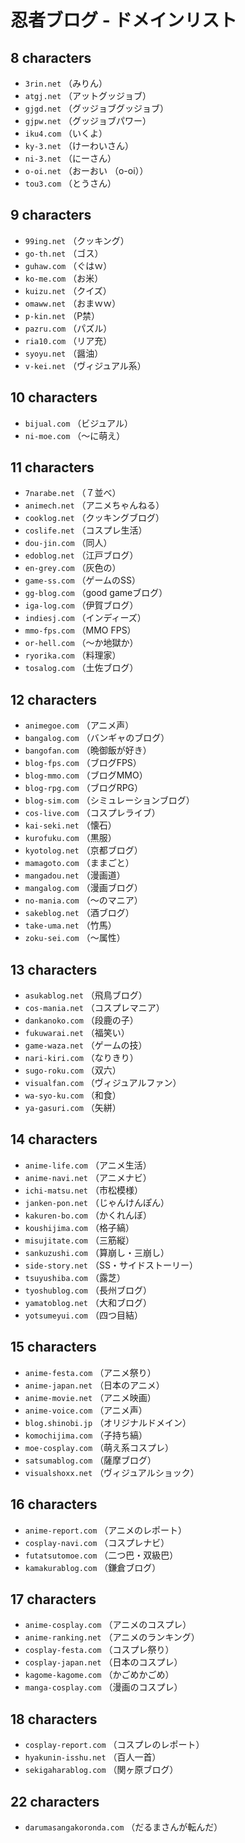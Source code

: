 # 忍者ブログ - ドメインリスト
## 8 characters

- `3rin.net` （みりん）
- `atgj.net` （アットグッジョブ）
- `gjgd.net` （グッジョブグッジョブ）
- `gjpw.net` （グッジョブパワー）
- `iku4.com` （いくよ）
- `ky-3.net` （けーわいさん）
- `ni-3.net` （にーさん）
- `o-oi.net` （おーおい （o-oi））
- `tou3.com` （とうさん）

## 9 characters

- `99ing.net` （クッキング）
- `go-th.net` （ゴス）
- `guhaw.com` （ぐはｗ）
- `ko-me.com` （お米）
- `kuizu.net` （クイズ）
- `omaww.net` （おまｗｗ）
- `p-kin.net` （P禁）
- `pazru.com` （パズル）
- `ria10.com` （リア充）
- `syoyu.net` （醤油）
- `v-kei.net` （ヴィジュアル系）

## 10 characters

- `bijual.com` （ビジュアル）
- `ni-moe.com` （〜に萌え）

## 11 characters

- `7narabe.net` （７並べ）
- `animech.net` （アニメちゃんねる）
- `cooklog.net` （クッキングブログ）
- `coslife.net` （コスプレ生活）
- `dou-jin.com` （同人）
- `edoblog.net` （江戸ブログ）
- `en-grey.com` （灰色の）
- `game-ss.com` （ゲームのSS）
- `gg-blog.com` （good gameブログ）
- `iga-log.com` （伊賀ブログ）
- `indiesj.com` （インディーズ）
- `mmo-fps.com` （MMO FPS）
- `or-hell.com` （〜か地獄か）
- `ryorika.com` （料理家）
- `tosalog.com` （土佐ブログ）

## 12 characters

- `animegoe.com` （アニメ声）
- `bangalog.com` （バンギャのブログ）
- `bangofan.com` （晩御飯が好き）
- `blog-fps.com` （ブログFPS）
- `blog-mmo.com` （ブログMMO）
- `blog-rpg.com` （ブログRPG）
- `blog-sim.com` （シミュレーションブログ）
- `cos-live.com` （コスプレライブ）
- `kai-seki.net` （懐石）
- `kurofuku.com` （黒服）
- `kyotolog.net` （京都ブログ）
- `mamagoto.com` （ままごと）
- `mangadou.net` （漫画道）
- `mangalog.com` （漫画ブログ）
- `no-mania.com` （〜のマニア）
- `sakeblog.net` （酒ブログ）
- `take-uma.net` （竹馬）
- `zoku-sei.com` （〜属性）

## 13 characters

- `asukablog.net` （飛鳥ブログ）
- `cos-mania.net` （コスプレマニア）
- `dankanoko.com` （段鹿の子）
- `fukuwarai.net` （福笑い）
- `game-waza.net` （ゲームの技）
- `nari-kiri.com` （なりきり）
- `sugo-roku.com` （双六）
- `visualfan.com` （ヴィジュアルファン）
- `wa-syo-ku.com` （和食）
- `ya-gasuri.com` （矢絣）

## 14 characters

- `anime-life.com` （アニメ生活）
- `anime-navi.net` （アニメナビ）
- `ichi-matsu.net` （市松模様）
- `janken-pon.net` （じゃんけんぽん）
- `kakuren-bo.com` （かくれんぼ）
- `koushijima.com` （格子縞）
- `misujitate.com` （三筋縦）
- `sankuzushi.com` （算崩し・三崩し）
- `side-story.net` （SS・サイドストーリー）
- `tsuyushiba.com` （露芝）
- `tyoshublog.com` （長州ブログ）
- `yamatoblog.net` （大和ブログ）
- `yotsumeyui.com` （四つ目結）

## 15 characters

- `anime-festa.com` （アニメ祭り）
- `anime-japan.net` （日本のアニメ）
- `anime-movie.net` （アニメ映画）
- `anime-voice.com` （アニメ声）
- `blog.shinobi.jp` （オリジナルドメイン）
- `komochijima.com` （子持ち縞）
- `moe-cosplay.com` （萌え系コスプレ）
- `satsumablog.com` （薩摩ブログ）
- `visualshoxx.net` （ヴィジュアルショック）

## 16 characters

- `anime-report.com` （アニメのレポート）
- `cosplay-navi.com` （コスプレナビ）
- `futatsutomoe.com` （二つ巴・双級巴）
- `kamakurablog.com` （鎌倉ブログ）

## 17 characters

- `anime-cosplay.com` （アニメのコスプレ）
- `anime-ranking.net` （アニメのランキング）
- `cosplay-festa.com` （コスプレ祭り）
- `cosplay-japan.net` （日本のコスプレ）
- `kagome-kagome.com` （かごめかごめ）
- `manga-cosplay.com` （漫画のコスプレ）

## 18 characters

- `cosplay-report.com` （コスプレのレポート）
- `hyakunin-isshu.net` （百人一首）
- `sekigaharablog.com` （関ヶ原ブログ）

## 22 characters

- `darumasangakoronda.com` （だるまさんが転んだ）
